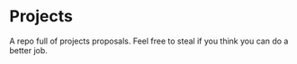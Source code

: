 Projects
=====
A repo full of projects proposals.
Feel free to steal if you think you can do a better job.
